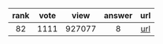 
| rank | vote | view | answer | url |
|:-:|:-:|:-:|:-:|:-:|
|82|1111|927077|8| [url](http://stackoverflow.com/questions/11277432/how-to-remove-a-key-from-a-python-dictionary) |
